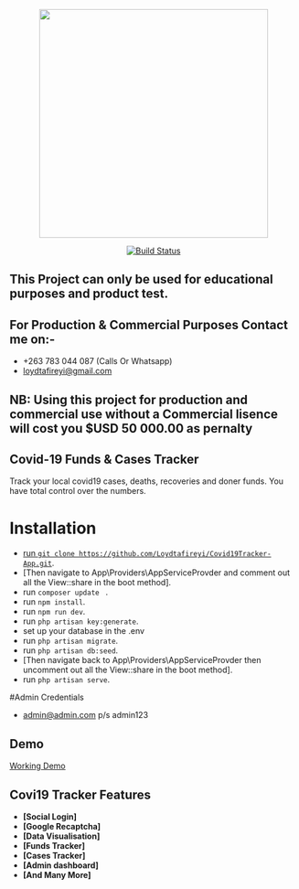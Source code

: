 <p align="center"><img src="https://res.cloudinary.com/dtfbvvkyp/image/upload/v1566331377/laravel-logolockup-cmyk-red.svg" width="400"></p>

<p align="center">
<a href="https://travis-ci.org/laravel/framework"><img src="https://travis-ci.org/laravel/framework.svg" alt="Build Status"></a>

## This Project can only be used for educational purposes and product test.
## For Production & Commercial Purposes Contact me on:-
- +263 783 044 087 (Calls Or Whatsapp)
- loydtafireyi@gmail.com

## NB: Using this project for production and commercial use without a Commercial lisence will cost you $USD 50 000.00 as pernalty

## Covid-19 Funds & Cases Tracker

Track your local covid19 cases, deaths, recoveries and doner funds. You have total control over the numbers.

# Installation

- [run `` git clone https://github.com/Loydtafireyi/Covid19Tracker-App.git ``](https://covid19zim.online/funds/tracker).
- [Then navigate to App\Providers\AppServiceProvder and comment out all the View::share in the boot method].
- run ``composer update `` .
- run `` npm install ``.
- run ``npm run dev``.
- run `` php artisan key:generate ``.
- set up your database in the .env
- run `` php artisan migrate ``.
- run `` php artisan db:seed ``.
- [Then navigate back to App\Providers\AppServiceProvder  then uncomment out all the View::share in the boot method].
- run `` php artisan serve ``.

#Admin Credentials
- admin@admin.com p/s admin123


## Demo

 [Working Demo](http://covid19zim.online/)


## Covi19 Tracker Features


- **[Social Login]**
- **[Google Recaptcha]**
- **[Data Visualisation]**
- **[Funds Tracker]**
- **[Cases Tracker]**
- **[Admin dashboard]**
- **[And Many More]**